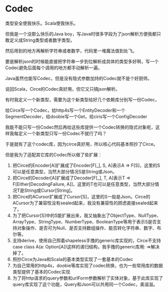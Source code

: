 # Codec

类型安全使我快乐。Scala使我快乐。

但我是一个没那么快乐的Java boy，写Java时很多字段为了json解析方便我都只敢定义成String类型或者数字类型。  

然后用到的地方再解析字符串或者数字，代码里一堆魔法值到处飞。

要是解析json的时候能直接把字符串一步到位解析成具体的类型多好啊，写一个Codec避免后面每个调用的地方都手动解析一遍。

Java虽然也能写Codec，但是没有隐式参数加持的Codec就不是个好厨师。  

说回Scala，Circe的Codec真好用，但它又只搞json解析。

有时我定义一个新类型，需要为这个新类型给好几个依赖库分别写一份Codec，  

给Circe写一个Codec，给http4s写一个EntityDecoder和一个SegmentDecoder，给doobie写一个Get，给ciris写一个ConfigDecoder

我能不能只写一份Codec然后再给这些库提供一个Codec转换的隐式对象呢，这样我每定义一个新类型只写一份Codec不就行了吗？

于是就有了这个codec库，因为circe真好用，所以核心代码基本照抄了Circe。

但是我为了适配其它库的Codec所以做了些扩展：

1. 把Circe的Encoder[A]扩展成了Encoder[F[_], S, A]表示A => F[S]，这里的S可以是任意类型，当然大部分情况S是String或Json。
2. 把Circe的Decoder[A]扩展成了Decoder[F[_], T, A]表示T => F[Either[DecodingFailure, A]]，这里的T也可以是任意类型，当然大部分情况T是String或Cursor[String]。
3. 把Circe的ACursor扩展成了Cursor[S]，这里的S一般是Json。Circe的ACursor为了兼容性没有sealed起来，我没有兼容性的顾虑直接sealed起来了。
4. 为了把Cursor[S]中的S能扩展出来，我又抽象出了ObjectType、NullType、ArrayType、StringType、NumberType、BooleanType等用于表示S是否支持对象操作、是否可为Null、是否支持数组操作、能否转化字符串、数字、布尔等。
5. 支持derive，使用自己照着shapeless手撸的generic库实现的，Circe不支持case class A(a: Option[A])这样的递归结构，我手撸的generic库用: =>解决掉了。
6. 照抄Circe为Java和Scala的基本类型实现了一套基本的Codec
7. 为自己常用的http4s，doobie等库实现了codec转换，也为一些常用库的数据类型提供了基本的Codec实现
8. 为了将http请求的query参数和urlForm参数解析了实体对象，基于此库实现了query库实现了这个功能，Query和Json可以共用同一个Codec，美滋滋。
